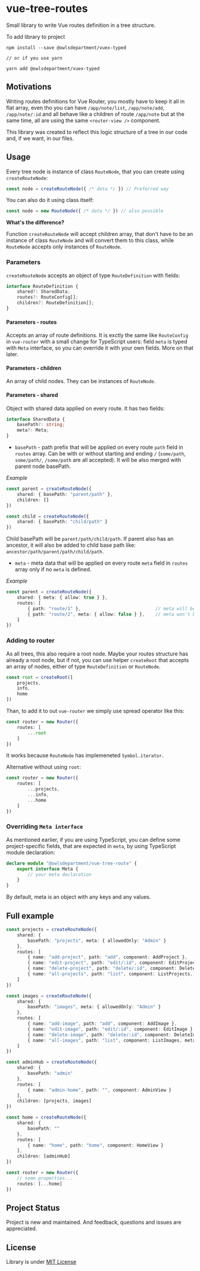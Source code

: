 # vue-tree-routes
Small library to write Vue routes definition in a tree structure.

To add library to project
```
npm install --save @owlsdepartment/vuex-typed

// or if you use yarn

yarn add @owlsdepartment/vuex-typed
```

## Motivations

Writing routes definitions for Vue Router, you mostly have to keep it all in flat array, even tho you can have `/app/note/list`, `/app/note/add`, `/app/note/:id` and all behave like a children of route `/app/note` but at the same time, all are using the same `<router-view />` component.

This library was created to reflect this logic structure of a tree in our code and, if we want, in our files.

## Usage

Every tree node is instance of class `RouteNode`, that you can create using `createRouteNode`:

```typescript
const node = createRouteNode({ /* data */ }) // Preferred way
```

You can also do it using class itself:

```typescript
const node = new RouteNode({ /* data */ }) // also possible
```

__What's the difference?__

Function `createRouteNode` will accept children array, that don't have to be an instance of class `RouteNode` and will convert them to this class, while `RouteNode` accepts only instances of `RouteNode`.

### Parameters

`createRouteNode` accepts an object of type `RouteDefinition` with fields:

```typescript
interface RouteDefinition {
    shared?: SharedData;
    routes?: RouteConfig[];
    children?: RouteDefinition[];
}
```

#### Parameters - routes

Accepts an array of route definitions. It is exctly the same like `RouteConfig` in `vue-router` with a small change for TypeScript users: field `meta` is typed with `Meta` interface, so you can override it with your own fields.
More on that later.

#### Parameters - children

An array of child nodes. They can be instances of `RouteNode`.

#### Parameters - shared

Object with shared data applied on every route. It has two fields:

```typescript
interface SharedData {
    basePath?: string;
    meta?: Meta;
}
```

- `basePath` - path prefix that will be applied on every route `path` field in `routes` array. Can be with or without starting and ending `/` (`some/path`, `some/path/`, `/some/path` are all accepted). It will be also merged with parent node basePath.

*Example*
```typescript
const parent = createRouteNode({
    shared: { basePath: "parent/path" },
    children: []
})

const child = createRouteNode({
    shared: { basePath: "child/path" }
})
```

Child basePath will be `parent/path/child/path`. If parent also has an ancestor, it will also be added to child base path like: `ancestor/path/parent/path/child/path`.

- `meta` - meta data that will be applied on every route `meta` field in `routes` array only if no `meta` is defined.

*Example*
```typescript
const parent = createRouteNode({
    shared: { meta: { allow: true } },
    routes: [
        { path: "route/1" },                            // meta will be applied
        { path: "route/2", meta: { allow: false } },    // meta won't be applied
    ]
})
```

### Adding to router

As all trees, this also require a root node. Maybe your routes structure has already a root node, but if not, you can use helper `createRoot` that accepts an array of nodes, either of type `RouteDefinition` or `RouteNode`.

```typescript
const root = createRoot([
    projects,
    info,
    home
])
```

Than, to add it to out `vue-router` we simply use spread operator like this:

```typescript
const router = new Router({
    routes: [
        ...root
    ]
})
```

It works because `RouteNode` has implemeneted `Symbol.iterator`.

Alternative without using `root`:

```typescript
const router = new Router({
    routes: [
        ...projects,
        ...info,
        ...home
    ]
})
```

### Overriding `Meta interface`

As mentioned earlier, if you are using TypeScript, you can define some project-specific fields, that are expected in `meta`, by using TypeScript module declaration:

```typescript
declare module "@owlsdepartment/vue-tree-route" {
    export interface Meta {
        // your meta declaration
    }
}
```

By default, meta is an object with any keys and any values.


## Full example

```typescript
const projects = createRouteNode({
    shared: {
        basePath: "projects", meta: { allowedOnly: "Admin" }
    },
    routes: [
        { name: "add-project", path: "add", component: AddProject },
        { name: "edit-project", path: "edit/:id", component: EditProject },
        { name: "delete-project", path: "delete/:id", component: DeleteProject },
        { name: "all-projects", path: "list", component: ListProjects, meta: {} }
    ]
})

const images = createRouteNode({
    shared: {
        basePath: "images", meta: { allowedOnly: "Admin" }
    },
    routes: [
        { name: "add-image", path: "add", component: AddImage },
        { name: "edit-image", path: "edit/:id", component: EditImage },
        { name: "delete-image", path: "delete/:id", component: DeleteImage },
        { name: "all-images", path: "list", component: ListImages, meta: {} }
    ]
})

const adminHub = createRouteNode({
    shared: {
        basePath: "admin"
    },
    routes: [
        { name: "admin-home", path: "", component: AdminView }
    ],
    children: [projects, images]
})

const home = createRouteNode({
    shared: {
        basePath: ""
    },
    routes: [
        { name: "home", path: "home", component: HomeView }
    ],
    children: [adminHub]
})

const router = new Router({
    // some properties...
    routes: [...home]
})
```

## Project Status

Project is new and maintained. And feedback, questions and issues are appreciated.

## License

Library is under [MIT License](https://opensource.org/licenses/MIT)
